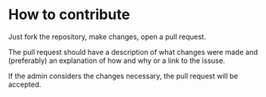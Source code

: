 # How to contribute

Just fork the repository, make changes, open a pull request.

The pull request should have a description of what changes were made and (preferably) an explanation of how and why or a link to the issuse.

If the admin considers the changes necessary, the pull request will be accepted.
